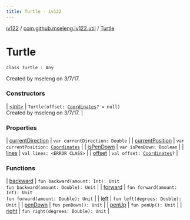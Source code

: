 ```yaml
---
title: Turtle - iv122
---
```


[iv122](../../index.md) / [com.github.mseleng.iv122.util](../index.md) / [Turtle](.)

# Turtle

`class Turtle : Any`

Created by mseleng on 3/7/17.

### Constructors

| [&lt;init&gt;](-init-.md) | `Turtle(offset: `[`Coordinates`](../-coordinates/index.md)`? = null)`<br>Created by mseleng on 3/7/17. |

### Properties

| [currentDirection](current-direction.md) | `var currentDirection: Double` |
| [currentPosition](current-position.md) | `var currentPosition: `[`Coordinates`](../-coordinates/index.md) |
| [isPenDown](is-pen-down.md) | `var isPenDown: Boolean` |
| [lines](lines.md) | `val lines: <ERROR CLASS>` |
| [offset](offset.md) | `val offset: `[`Coordinates`](../-coordinates/index.md)`?` |

### Functions

| [backward](backward.md) | `fun backward(amount: Int): Unit`<br>`fun backward(amount: Double): Unit` |
| [forward](forward.md) | `fun forward(amount: Int): Unit`<br>`fun forward(amount: Double): Unit` |
| [left](left.md) | `fun left(degrees: Double): Unit` |
| [penDown](pen-down.md) | `fun penDown(): Unit` |
| [penUp](pen-up.md) | `fun penUp(): Unit` |
| [right](right.md) | `fun right(degrees: Double): Unit` |

